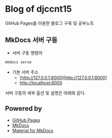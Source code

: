 # Blog of djccnt15

GitHub Pages를 이용한 블로그 구축 및 공부노트

## MkDocs 서버 구동

- 서버 구동 명령어

```bat
mkdocs serve
```

- 기본 서버 주소
    - [http://127.0.0.1:8000](http://127.0.0.1:8000)
    - [http://localhost:8000](http://localhost:8000)

서버 구동의 세부 옵션 및 설명은 아래와 같다.  

## Powered by

- [GitHub Pages](https://pages.github.com/)
- [MkDocs](https://www.mkdocs.org/)
- [Material for MkDocs](https://squidfunk.github.io/mkdocs-material/)